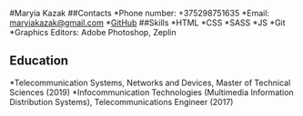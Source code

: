 #Maryia Kazak
##Contacts
*Phone number: +375298751635
*Email: maryiakazak@gmail.com
*[GitHub](https://github.com/mashuniax)
##Skills
*HTML
*CSS
*SASS
*JS
*Git
*Graphics Editors: Adobe Photoshop, Zeplin
## Education
*Telecommunication Systems, Networks and Devices, Master of Technical Sciences (2019)
*Infocommunication Technologies (Multimedia Information Distribution Systems), Telecommunications Engineer (2017)


